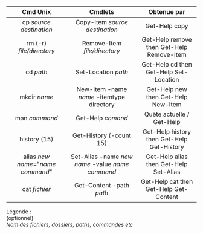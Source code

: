 
|Cmd Unix|Cmdlets|Obtenue par|
| :-:|:-:|:-:|
|cp _source_ _destination_| Copy-Item _source_ _destination_ | Get-Help copy | 
|rm (-r) _file/directory_|Remove-Item _file/directory_|Get-Help remove then Get-Help Remove-Item|
|cd _path_|Set-Location _path_|Get-Help cd then Get-Help Set-Location|
|mkdir _name_|New-Item -name _name_ -itemtype directory |Get-Help new then Get-Help New-Item|
|man _command_|Get-Help _comand_|Quête actuelle / Get-Help|
|history (15)|Get-History (-count 15)|Get-Help history then Get-Help Get-History|
|alias _new name_="_name command_"|Set-Alias -name _new name_ -value _name command_|Get-Help alias then Get-Help Set-Alias|
|cat _fichier_|Get-Content -path _path_|Get-Help cat then Get-Help Get-Content|

Légende :   
(optionnel)  
_Nom des fichiers, dossiers, paths, commandes etc_
